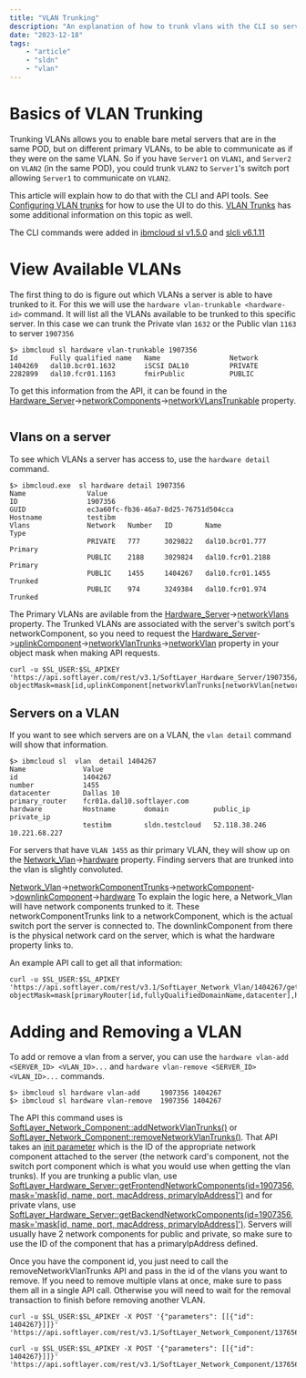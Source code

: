 ```yaml
---
title: "VLAN Trunking"
description: "An explanation of how to trunk vlans with the CLI so servers can have access to more than their native VLANs"
date: "2023-12-18"
tags:
    - "article"
    - "sldn"
    - "vlan"
---
```



# Basics of VLAN Trunking

Trunking VLANs allows you to enable bare metal servers that are in the same POD, but on different primary VLANs, to be able to communicate as if they were on the same VLAN. So if you have `Server1` on `VLAN1`, and `Server2` on `VLAN2` (in the same POD), you could trunk `VLAN2` to `Server1`'s switch port allowing `Server1` to communicate on `VLAN2`.

This article will explain how to do that with the CLI and API tools. See [Configuring VLAN trunks](https://cloud.ibm.com/docs/vlans?topic=vlans-configuring-vlan-trunks&interface=ui) for how to use the UI to do this.
[VLAN Trunks](https://cloud.ibm.com/docs/bare-metal?topic=bare-metal-network-options#bare-metal-vlan-trunks) has some additional information on this topic as well.

The CLI commands were added in [ibmcloud sl v1.5.0](https://github.com/softlayer/softlayer-cli/releases/tag/v1.5.0) and [slcli v6.1.11](https://github.com/softlayer/softlayer-python/releases/tag/v6.1.11)

# View Available VLANs

The first thing to do is figure out which VLANs a server is able to have trunked to it. For this we will use the `hardware vlan-trunkable <hardware-id>` command. It will list all the VLANs available to be trunked to this specific server. In this case we can trunk the Private vlan `1632` or the Public vlan `1163` to server `1907356`

```
$> ibmcloud sl hardware vlan-trunkable 1907356
Id        Fully qualified name   Name                 Network
1404269   dal10.bcr01.1632       iSCSI DAL10          PRIVATE
2282899   dal10.fcr01.1163       fmirPublic           PUBLIC
```

To get this information from the API, it can be found in the [Hardware_Server](https://sldn.softlayer.com/reference/datatypes/SoftLayer_Hardware_Server/)->[networkComponents](https://sldn.softlayer.com/reference/datatypes/SoftLayer_Network_Component/)->[networkVLansTrunkable](https://sldn.softlayer.com/reference/datatypes/SoftLayer_Network_Component/#networkVlansTrunkable) property.
```curl -u $SL_USER:$SL_APIKEY https://api.softlayer.com/rest/v3.1/SoftLayer_Hardware_Server/1907356.json?objectMask=mask[networkComponents[id,name,port,macAddress,primaryIpAddress,networkVlansTrunkable[id,name,vlanNumber,fullyQualifiedName,networkSpace]]]
```

## Vlans on a server

To see which VLANs a server has access to, use the `hardware detail` command.

```
$> ibmcloud.exe  sl hardware detail 1907356
Name               Value
ID                 1907356
GUID               ec3a60fc-fb36-46a7-8d25-76751d504cca
Hostname           testibm
Vlans              Network   Number   ID        Name               Type
                   PRIVATE   777      3029822   dal10.bcr01.777    Primary
                   PUBLIC    2188     3029824   dal10.fcr01.2188   Primary
                   PUBLIC    1455     1404267   dal10.fcr01.1455   Trunked
                   PUBLIC    974      3249384   dal10.fcr01.974    Trunked
```

The Primary VLANs are avilable from the [Hardware_Server](https://sldn.softlayer.com/reference/datatypes/SoftLayer_Hardware_Server)->[networkVlans](https://sldn.softlayer.com/reference/datatypes/SoftLayer_Hardware_Server/#networkVlans) property. The Trunked VLANs are associated with the server's switch port's networkComponent, so you need to request the [Hardware_Server](https://sldn.softlayer.com/reference/datatypes/SoftLayer_Hardware_Server)->[uplinkComponent](https://sldn.softlayer.com/reference/datatypes/SoftLayer_Network_Component/#uplinkComponent)->[networkVlanTrunks](https://sldn.softlayer.com/reference/datatypes/SoftLayer_Network_Component/#networkVlanTrunks)->[networkVlan](https://sldn.softlayer.com/reference/datatypes/SoftLayer_Network_Vlan/) property in your object mask when making API requests.

```
curl -u $SL_USER:$SL_APIKEY 'https://api.softlayer.com/rest/v3.1/SoftLayer_Hardware_Server/1907356/getNetworkComponents.json?objectMask=mask[id,uplinkComponent[networkVlanTrunks[networkVlan[networkSpace]]]]'
```

## Servers on a VLAN

If you want to see which servers are on a VLAN, the `vlan detail` command will show that information.

```
$> ibmcloud sl  vlan  detail 1404267
Name              Value
id                1404267
number            1455
datacenter        Dallas 10
primary_router    fcr01a.dal10.softlayer.com
hardware          Hostname       domain           public_ip       private_ip
                  testibm        sldn.testcloud   52.118.38.246   10.221.68.227
```

For servers that have `VLAN 1455` as thir primary VLAN, they will show up on the [Network_Vlan](https://sldn.softlayer.com/reference/datatypes/SoftLayer_Network_Vlan)->[hardware](https://sldn.softlayer.com/reference/datatypes/SoftLayer_Network_Vlan/#hardware) property. Finding servers that are trunked into the vlan is slightly convoluted.

[Network_Vlan](https://sldn.softlayer.com/reference/datatypes/SoftLayer_Network_Vlan)->[networkComponentTrunks](https://sldn.softlayer.com/reference/datatypes/SoftLayer_Network_Vlan/#networkComponentTrunks)->[networkComponent](https://sldn.softlayer.com/reference/datatypes/SoftLayer_Network_Component_Network_Vlan_Trunk/#networkComponent)->[downlinkComponent](https://sldn.softlayer.com/reference/datatypes/SoftLayer_Network_Component/#downlinkComponent)->[hardware](https://sldn.softlayer.com/reference/datatypes/SoftLayer_Network_Component/#hardware)
To explain the logic here, a Network_Vlan will have network components trunked to it. These networkComponentTrunks link to a networkComponent, which is the actual switch port the server is connected to. The downlinkComponent from there is the physical network card on the server, which is what the hardware property links to.

An example API call to get all that information:
```
curl -u $SL_USER:$SL_APIKEY 'https://api.softlayer.com/rest/v3.1/SoftLayer_Network_Vlan/1404267/getObject.json?objectMask=mask[primaryRouter[id,fullyQualifiedDomainName,datacenter],hardware,virtualGuests,networkComponentTrunks[networkComponent[downlinkComponent[networkComponentGroup[membersDescription],hardware[tagReferences]]]]]'
```

# Adding and Removing a VLAN

To add or remove a vlan from a server, you can use the `hardware vlan-add <SERVER_ID> <VLAN_ID>...`  and  `hardware vlan-remove <SERVER_ID> <VLAN_ID>...` commands.

```
$> ibmcloud sl hardware vlan-add     1907356 1404267
$> ibmcloud sl hardware vlan-remove  1907356 1404267
```

The API this command uses is [SoftLayer_Network_Component::addNetworkVlanTrunks()](https://sldn.softlayer.com/reference/services/SoftLayer_Network_Component/addNetworkVlanTrunks/) or [SoftLayer_Network_Component::removeNetworkVlanTrunks()](https://sldn.softlayer.com/reference/services/SoftLayer_Network_Component/removeNetworkVlanTrunks/). 
That API takes an [init parameter](https://sldn.softlayer.com/article/using-initialization-parameters-softlayer-api/) which is the ID of the appropriate network component attached to the server (the network card's component, not the switch port component which is what you would use when getting the vlan trunks). 
If you are trunking a public vlan, use [SoftLayer_Hardware_Server::getFrontendNetworkComponents(id=1907356, mask='mask[id, name, port, macAddress, primaryIpAddress]')](https://sldn.softlayer.com/reference/services/SoftLayer_Hardware_Server/getFrontendNetworkComponents/) and for private vlans, use [SoftLayer_Hardware_Server::getBackendNetworkComponents(id=1907356, mask='mask[id, name, port, macAddress, primaryIpAddress]')](https://sldn.softlayer.com/reference/services/SoftLayer_Hardware_Server/getBackendNetworkComponents/). Servers will usually have 2 network components for public and private, so make sure to use the ID of the component that has a primaryIpAddress defined.

Once you have the component id, you just need to call the removeNetworkVlanTrunks API and pass in the id of the vlans you want to remove. If you need to remove multiple vlans at once, make sure to pass them all in a single API call. Otherwise you will need to wait for the removal transaction to finish before removing another VLAN.

```
curl -u $SL_USER:$SL_APIKEY -X POST '{"parameters": [[{"id": 1404267}]]}' 'https://api.softlayer.com/rest/v3.1/SoftLayer_Network_Component/13765658/addNetworkVlanTrunks.json'

curl -u $SL_USER:$SL_APIKEY -X POST '{"parameters": [[{"id": 1404267}]]}' 'https://api.softlayer.com/rest/v3.1/SoftLayer_Network_Component/13765658/removeNetworkVlanTrunks.json'
```


